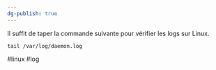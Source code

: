 ```yaml
---
dg-publish: true
---
```


Il suffit de taper la commande suivante pour vérifier les logs sur Linux.
```shell
tail /var/log/daemon.log
```

#linux #log
